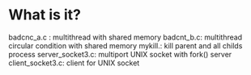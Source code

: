 What is it?
==========
badcnc_a.c : multithread with shared memory
badcnt_b.c: multithread circular condition with shared memory
mykill.: kill parent and all childs process
server_socket3.c: multiport UNIX socket with fork() server
client_socket3.c: client for UNIX socket

